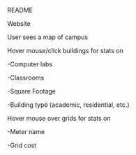 README

Website

User sees a map of campus

Hover mouse/click buildings for stats on

  -Computer labs 

  -Classrooms

  -Square Footage
  
  -Building type (academic, residential, etc.)
  
 
Hover mouse over grids for stats on
  
  -Meter name
  
  -Grid cost

  
